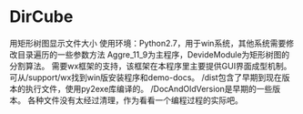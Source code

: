 # DirCube
用矩形树图显示文件大小
使用环境：Python2.7，用于win系统，其他系统需要修改目录遍历的一些参数方法
Aggre_11_9为主程序，DevideModule为矩形树图的分割算法。
需要wx框架的支持，该框架在本程序里主要提供GUI界面成型机制。可从/support/wx找到win版安装程序和demo-docs。
/dist包含了早期到现在版本的执行文件，使用py2exe库编译的。
/DocAndOldVersion是早期的一些版本。
各种文件没有太经过清理，作为看看一个编程过程的实际吧。